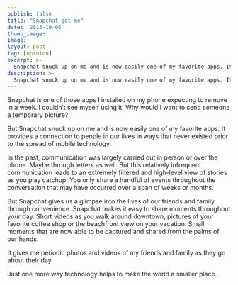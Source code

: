 ```yaml
---
publish: false
title: "Snapchat got me"
date: '2013-10-06'
thumb_image:
image:
layout: post
tag: [opinion]
excerpt: >-
  Snapchat snuck up on me and is now easily one of my favorite apps. It provides a connection to people in our lives in ways that never existed prior to the spread of mobile technology.
description: >-
  Snapchat snuck up on me and is now easily one of my favorite apps. It provides a connection to people in our lives in ways that never existed prior to the spread of mobile technology.
---
```


Snapchat is one of those apps I installed on my phone expecting to remove in a week. I couldn’t see myself using it. Why would I want to send someone a temporary picture?

But Snapchat snuck up on me and is now easily one of my favorite apps. It provides a connection to people in our lives in ways that never existed prior to the spread of mobile technology.

In the past, communication was largely carried out in person or over the phone. Maybe through letters as well. But this relatively infrequent communication leads to an extremely filtered and high-level view of stories as you play catchup. You only share a handful of events throughout the conversation that may have occurred over a span of weeks or months.

But Snapchat gives us a glimpse into the lives of our friends and family through convenience. Snapchat makes it easy to share moments throughout your day. Short videos as you walk around downtown, pictures of your favorite coffee shop or the beachfront view on your vacation. Small moments that are now able to be captured and shared from the palms of our hands.

It gives me periodic photos and videos of my friends and family as they go about their day.

Just one more way technology helps to make the world a smaller place.
